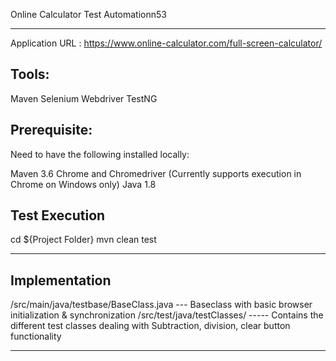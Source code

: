 Online Calculator Test Automationn53
*********************************
Application URL : https://www.online-calculator.com/full-screen-calculator/

Tools:
---------
Maven
Selenium Webdriver
TestNG

Prerequisite:
----------------------
Need to have the following installed locally:

Maven 3.6
Chrome and Chromedriver (Currently supports execution in Chrome on Windows only)
Java 1.8

Test Execution
----------------------
cd ${Project Folder}
mvn clean test

________________________________________________________________________________________________________________________
Implementation
----------------------
/src/main/java/testbase/BaseClass.java   --- Baseclass with basic browser initialization & synchronization
/src/test/java/testClasses/   ----- Contains the different test classes dealing with Subtraction, division, clear button functionality
___________________________________________________________________________________________________________________________

